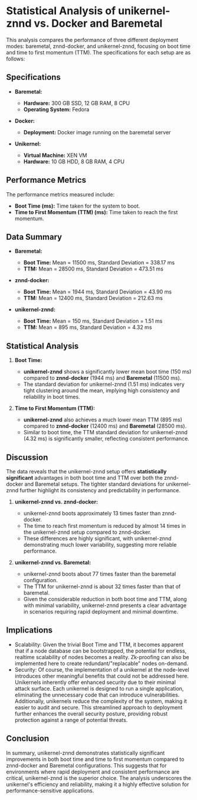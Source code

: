 # Statistical Analysis of unikernel-znnd vs. Docker and Baremetal

This analysis compares the performance of three different deployment modes: baremetal, znnd-docker, and unikernel-znnd, focusing on boot time and time to first momentum (TTM). The specifications for each setup are as follows:

## Specifications

- **Baremetal:**
  - **Hardware:** 300 GB SSD, 12 GB RAM, 8 CPU
  - **Operating System:** Fedora
  
- **Docker:**
  - **Deployment:** Docker image running on the baremetal server
  
- **Unikernel:**
  - **Virtual Machine:** XEN VM
  - **Hardware:** 10 GB HDD, 8 GB RAM, 4 CPU

## Performance Metrics

The performance metrics measured include:
- **Boot Time (ms):** Time taken for the system to boot.
- **Time to First Momentum (TTM) (ms):** Time taken to reach the first momentum.

## Data Summary

- **Baremetal:**
  - **Boot Time:** Mean = 11500 ms, Standard Deviation = 338.17 ms
  - **TTM:** Mean = 28500 ms, Standard Deviation = 473.51 ms

- **znnd-docker:**
  - **Boot Time:** Mean = 1944 ms, Standard Deviation = 43.90 ms
  - **TTM:** Mean = 12400 ms, Standard Deviation = 212.63 ms

- **unikernel-znnd:**
  - **Boot Time:** Mean = 150 ms, Standard Deviation = 1.51 ms
  - **TTM:** Mean = 895 ms, Standard Deviation = 4.32 ms

## Statistical Analysis

1. **Boot Time:**
   - **unikernel-znnd** shows a significantly lower mean boot time (150 ms) compared to **znnd-docker** (1944 ms) and **Baremetal** (11500 ms).
   - The standard deviation for unikernel-znnd (1.51 ms) indicates very tight clustering around the mean, implying high consistency and reliability in boot times.

2. **Time to First Momentum (TTM):**
   - **unikernel-znnd** also achieves a much lower mean TTM (895 ms) compared to **znnd-docker** (12400 ms) and **Baremetal** (28500 ms).
   - Similar to boot time, the TTM standard deviation for unikernel-znnd (4.32 ms) is significantly smaller, reflecting consistent performance.

## Discussion

The data reveals that the unikernel-znnd setup offers **statistically significant** advantages in both boot time and TTM over both the znnd-docker and Baremetal setups. The tighter standard deviations for unikernel-znnd further highlight its consistency and predictability in performance.

1. **unikernel-znnd vs. znnd-docker:**
   - unikernel-znnd boots approximately 13 times faster than znnd-docker.
   - The time to reach first momentum is reduced by almost 14 times in the unikernel-znnd setup compared to znnd-docker.
   - These differences are highly significant, with unikernel-znnd demonstrating much lower variability, suggesting more reliable performance.

2. **unikernel-znnd vs. Baremetal:**
   - unikernel-znnd boots about 77 times faster than the baremetal configuration.
   - The TTM for unikernel-znnd is about 32 times faster than that of baremetal.
   - Given the considerable reduction in both boot time and TTM, along with minimal variability, unikernel-znnd presents a clear advantage in scenarios requiring rapid deployment and minimal downtime.

## Implications 

- Scalability: Given the trivial Boot Time and TTM, it becomes apparent  that if a node database can be bootstrapped, the potential for endless, realtime scalability of nodes becomes a reality. Zk-proofing can also be implemented here to create redundant/"replacable" nodes on-demand.
- Security: Of course, the implementation of a unikernel at the node-level introduces other meaningful benefits that could not be addressed here. Unikernels inherently offer enhanced security due to their minimal attack surface. Each unikernel is designed to run a single application, eliminating the unnecessary code that can introduce vulnerabilities. Additionally, unikernels reduce the complexity of the system, making it easier to audit and secure. This streamlined approach to deployment further enhances the overall security posture, providing robust protection against a range of potential threats.

## Conclusion

In summary, unikernel-znnd demonstrates statistically significant improvements in both boot time and time to first momentum compared to znnd-docker and Baremetal configurations. This suggests that for environments where rapid deployment and consistent performance are critical, unikernel-znnd is the superior choice. The analysis underscores the unikernel's efficiency and reliability, making it a highly effective solution for performance-sensitive applications.
